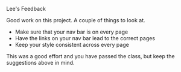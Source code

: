 Lee's Feedback

Good work on this project. A couple of things to look at. 
  - Make sure that your nav bar is on every page
  - Have the links on your nav bar lead to the correct pages
  - Keep your style consistent across every page

This was a good effort and you have passed the class, but keep the suggestions above in mind. 
